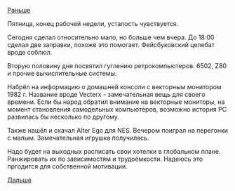 [Раньше](2016.03.03.md)

Пятница, конец рабочей недели, усталость чувствуется.

Сегодня сделал  относительно мало, но больше чем вчера.
До 18:00 сделал две заправки, похоже это помогает. Фейсбуковский целебат вроде соблюл.

Вторую половину дня посвятил гуглению ретрокомпьютеров. 6502, Z80 и прочие вычислительные системы.

Набрёл на информацию о домашней консоли с векторным монитором 1982 г. Название вроде Vecterx - замечательная вещь для своего времени. Если бы народ обратил внимание на векторные мониторы, на момент становления самодельных компьютеров, возможно история PC развилась бы несколько по другому.

Также нашёл и скачал Alter Ego для NES. Вечером поиграл на перегонки с малым. Замечательная игрушка получилась.

Надо будет на выходных расписать свои хотелки в глобальном плане. Ранжировать их по зависимостям и трудоёмкости.
Надеюсь это пргодится для собственной мотивации.

[Дальше](2016.03.09.md)